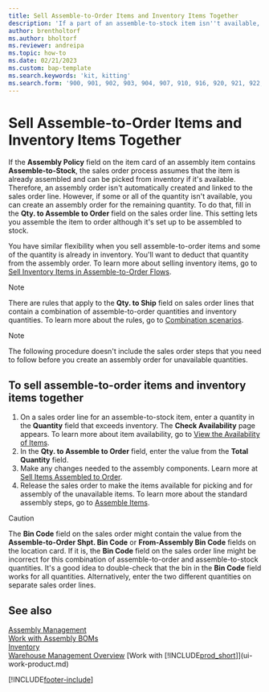 ```yaml
---
title: Sell Assemble-to-Order Items and Inventory Items Together
description: 'If a part of an assemble-to-stock item isn''t available, you can create an assembly order for the remaining quantity.'
author: brentholtorf
ms.author: bholtorf
ms.reviewer: andreipa
ms.topic: how-to
ms.date: 02/21/2023
ms.custom: bap-template
ms.search.keywords: 'kit, kitting'
ms.search.form: '900, 901, 902, 903, 904, 907, 910, 916, 920, 921, 922, 923, 940, 941, 942, 930, 931, 932, 914, 915, 905'
---
```

# <a name="sell-assemble-to-order-items-and-inventory-items-together"></a><a name="sell-assemble-to-order-items-and-inventory-items-together"></a><a name="sell-assemble-to-order-items-and-inventory-items-together"></a>Sell Assemble-to-Order Items and Inventory Items Together

If the **Assembly Policy** field on the item card of an assembly item contains **Assemble-to-Stock**, the sales order process assumes that the item is already assembled and can be picked from inventory if it's available. Therefore, an assembly order isn't automatically created and linked to the sales order line. However, if some or all of the quantity isn't available, you can create an assembly order for the remaining quantity. To do that, fill in the **Qty. to Assemble to Order** field on the sales order line. This setting lets you assemble the item to order although it's set up to be assembled to stock.  

You have similar flexibility when you sell assemble-to-order items and some of the quantity is already in inventory. You'll want to deduct that quantity from the assembly order. To learn more about selling inventory items, go to [Sell Inventory Items in Assemble-to-Order Flows](assembly-how-to-sell-inventory-items-in-assemble-to-order-flows.md).  

> [!NOTE]  
> There are rules that apply to the **Qty. to Ship** field on sales order lines that contain a combination of assemble-to-order quantities and inventory quantities. To learn more about the rules, go to [Combination scenarios](assembly-assemble-to-order-or-assemble-to-stock.md#combination-scenarios).  

> [!NOTE]  
> The following procedure doesn't include the sales order steps that you need to follow before you create an assembly order for unavailable quantities.

## <a name="to-sell-assemble-to-order-items-and-inventory-items-together"></a><a name="to-sell-assemble-to-order-items-and-inventory-items-together"></a><a name="to-sell-assemble-to-order-items-and-inventory-items-together"></a>To sell assemble-to-order items and inventory items together

1. On a sales order line for an assemble-to-stock item, enter a quantity in the **Quantity** field that exceeds inventory. The **Check Availability** page appears. To learn more about item availability, go to [View the Availability of Items](inventory-how-availability-overview.md).
2. In the **Qty. to Assemble to Order** field, enter the value from the **Total Quantity** field.  
3. Make any changes needed to the assembly components. Learn more at [Sell Items Assembled to Order](assembly-how-to-sell-items-assembled-to-order.md).  
4. Release the sales order to make the items available for picking and for assembly of the unavailable items. To learn more about the standard assembly steps, go to [Assemble Items](assembly-how-to-assemble-items.md).  

> [!CAUTION]  
> The **Bin Code** field on the sales order might contain the value from the **Assemble-to-Order Shpt. Bin Code** or **From-Assembly Bin Code** fields on the location card. If it is, the **Bin Code** field on the sales order line might be incorrect for this combination of assemble-to-order and assemble-to-stock quantities. It's a good idea to double-check that the bin in the **Bin Code** field works for all quantities. Alternatively, enter the two different quantities on separate sales order lines.  

## <a name="see-also"></a><a name="see-also"></a><a name="see-also"></a>See also

[Assembly Management](assembly-assemble-items.md)  
[Work with Assembly BOMs](assembly-how-work-assembly-boms.md)  
[Inventory](inventory-manage-inventory.md)  
[Warehouse Management Overview](design-details-warehouse-management.md)
[Work with [!INCLUDE[prod_short](includes/prod_short.md)]](ui-work-product.md)


[!INCLUDE[footer-include](includes/footer-banner.md)]
